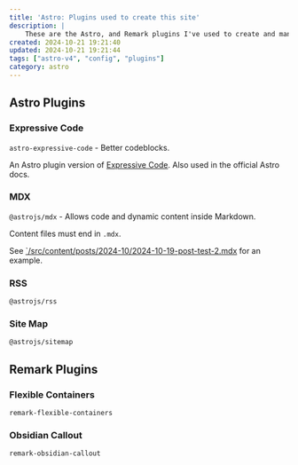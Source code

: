 ```yaml
---
title: 'Astro: Plugins used to create this site'
description: |
    These are the Astro, and Remark plugins I've used to create and manage this site
created: 2024-10-21 19:21:40
updated: 2024-10-21 19:21:44
tags: ["astro-v4", "config", "plugins"]
category: astro
---
```


## Astro Plugins

### Expressive Code

`astro-expressive-code` - Better codeblocks.

An Astro plugin version of [Expressive Code](https://expressive-code.com/). Also used in the official Astro docs.

### MDX

`@astrojs/mdx` - Allows code and dynamic content inside Markdown.

Content files must end in `.mdx`.

See [`/src/content/posts/2024-10/2024-10-19-post-test-2.mdx](/posts/2024-10/2024-10-19-post-test-2) for an example.

### RSS

`@astrojs/rss`

### Site Map

`@astrojs/sitemap`


## Remark Plugins

### Flexible Containers

`remark-flexible-containers`

### Obsidian Callout

`remark-obsidian-callout`
